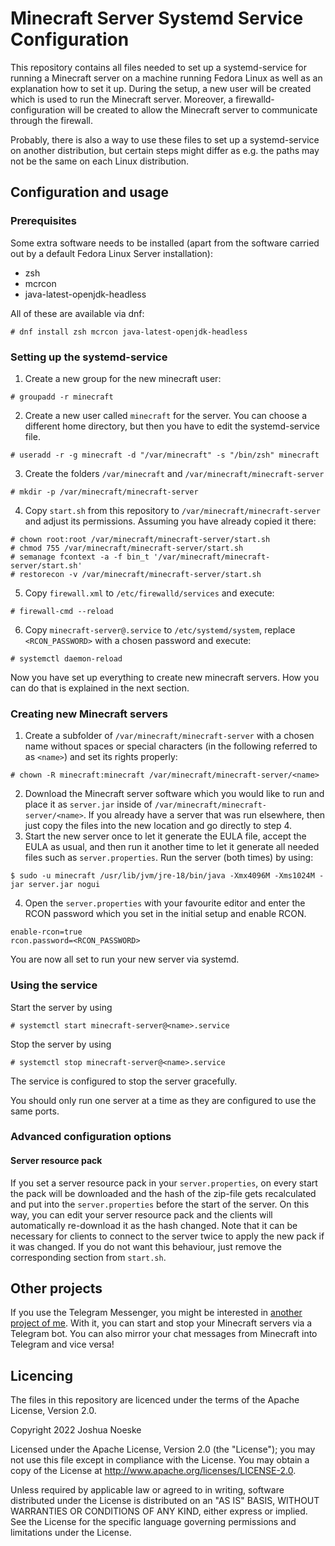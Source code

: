 # Minecraft Server Systemd Service Configuration

This repository contains all files needed to set up a systemd-service for running a Minecraft server on a machine 
running Fedora Linux as well as an explanation how to set it up.
During the setup, a new user will be created which is used to run the Minecraft server.
Moreover, a firewalld-configuration will be created to allow the Minecraft server to communicate through the firewall.

Probably, there is also a way to use these files to set up a systemd-service on another distribution, but certain steps 
might differ as e.g. the paths may not be the same on each Linux distribution.

## Configuration and usage

### Prerequisites
Some extra software needs to be installed (apart from the software carried out by a default Fedora Linux Server
installation):

- zsh
- mcrcon
- java-latest-openjdk-headless

All of these are available via dnf:
```shell
# dnf install zsh mcrcon java-latest-openjdk-headless
```

### Setting up the systemd-service
1. Create a new group for the new minecraft user:
```shell
# groupadd -r minecraft
```

2. Create a new user called `minecraft` for the server. 
You can choose a different home directory, but then you have to edit the systemd-service file.
```shell
# useradd -r -g minecraft -d "/var/minecraft" -s "/bin/zsh" minecraft
```

3. Create the folders `/var/minecraft` and `/var/minecraft/minecraft-server`
```shell
# mkdir -p /var/minecraft/minecraft-server
```
4. Copy `start.sh` from this repository to `/var/minecraft/minecraft-server` and adjust its permissions. 
Assuming you have already copied it there:
```shell
# chown root:root /var/minecraft/minecraft-server/start.sh
# chmod 755 /var/minecraft/minecraft-server/start.sh
# semanage fcontext -a -f bin_t '/var/minecraft/minecraft-server/start.sh'
# restorecon -v /var/minecraft/minecraft-server/start.sh 
```
5. Copy `firewall.xml` to `/etc/firewalld/services` and execute:
```shell
# firewall-cmd --reload
```
6. Copy `minecraft-server@.service` to `/etc/systemd/system`, replace `<RCON_PASSWORD>` with a chosen password and 
execute:
```shell
# systemctl daemon-reload
```

Now you have set up everything to create new minecraft servers. How you can do that is explained in the next section.

### Creating new Minecraft servers
1. Create a subfolder of `/var/minecraft/minecraft-server` with a chosen name without spaces or special characters 
(in the following referred to as `<name>`) and set its rights properly:
```shell
# chown -R minecraft:minecraft /var/minecraft/minecraft-server/<name>
```
2. Download the Minecraft server software which you would like to run and place it as `server.jar` inside of
`/var/minecraft/minecraft-server/<name>`. If you already have a server that was run elsewhere, then just copy the files
into the new location and go directly to step 4.
3. Start the new server once to let it generate the EULA file, accept the EULA as usual, and then run it another time
to let it generate all needed files such as `server.properties`. Run the server (both times) by using:
```shell
$ sudo -u minecraft /usr/lib/jvm/jre-18/bin/java -Xmx4096M -Xms1024M -jar server.jar nogui
```
4. Open the `server.properties` with your favourite editor and enter the RCON password which you set in the initial 
setup and enable RCON.
```properties
enable-rcon=true
rcon.password=<RCON_PASSWORD>
```

You are now all set to run your new server via systemd.

### Using the service

Start the server by using
```shell
# systemctl start minecraft-server@<name>.service
```
Stop the server by using
```shell
# systemctl stop minecraft-server@<name>.service
```
The service is configured to stop the server gracefully.

You should only run one server at a time as they are configured to use the same ports.

### Advanced configuration options
#### Server resource pack
If you set a server resource pack in your `server.properties`, on every start the pack will be downloaded and the hash
of the zip-file gets recalculated and put into the `server.properties` before the start of the server.
On this way, you can edit your server resource pack and the clients will automatically re-download it as the hash
changed.
Note that it can be necessary for clients to connect to the server twice to apply the new pack if it was changed.
If you do not want this behaviour, just remove the corresponding section from `start.sh`.

## Other projects
If you use the Telegram Messenger, you might be interested in
[another project of me](https://github.com/PatrickJosh/minecraft-server-telegram-bot).
With it, you can start and stop your Minecraft servers via a Telegram bot.
You can also mirror your chat messages from Minecraft into Telegram and vice versa!

## Licencing
The files in this repository are licenced under the terms of the Apache License, Version 2.0.

Copyright 2022 Joshua Noeske

Licensed under the Apache License, Version 2.0 (the "License");
you may not use this file except in compliance with the License.
You may obtain a copy of the License at http://www.apache.org/licenses/LICENSE-2.0.

Unless required by applicable law or agreed to in writing, software
distributed under the License is distributed on an "AS IS" BASIS,
WITHOUT WARRANTIES OR CONDITIONS OF ANY KIND, either express or implied.
See the License for the specific language governing permissions and
limitations under the License.
